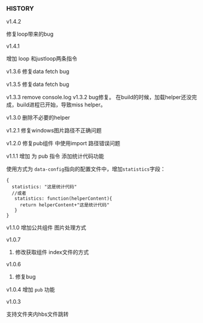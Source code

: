 ### HISTORY
v1.4.2

  修复loop带来的bug

v1.4.1

  增加 loop 和justloop两条指令

v1.3.6
  修复data fetch bug

v1.3.5
  修复data fetch bug

v1.3.3 
  remove console.log
v1.3.2
  bug修复。 在build的时候，加载helper还没完成，build进程已开始，导致miss helper。

v1.3.0
删除不必要的helper

v1.2.1
修复windows图片路径不正确问题

v1.2.0
修复pub组件 中使用import 路径错误问题

v1.1.1
  增加 为 pub 指令 添加统计代码功能

  使用方式为 `data-config`指向的配置文件中，增加`statistics`字段：

```
{
  statistics: "这是统计代码"
  //或者
   statistics: function(helperContent){
     return helperContent+"这是统计代码"
   }
}
```

v1.1.0
  增加公共组件 图片处理方式

v1.0.7

  1. 修改获取组件 index文件的方式

v1.0.6

  1. 修复bug

v1.0.4
增加 `pub` 功能

v1.0.3

支持文件夹内hbs文件跳转